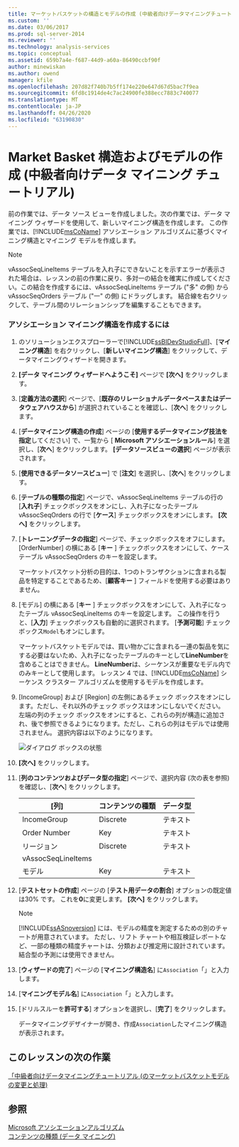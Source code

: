 ```yaml
---
title: マーケットバスケットの構造とモデルの作成 (中級者向けデータマイニングチュートリアル) |Microsoft Docs
ms.custom: ''
ms.date: 03/06/2017
ms.prod: sql-server-2014
ms.reviewer: ''
ms.technology: analysis-services
ms.topic: conceptual
ms.assetid: 659b7a4e-f687-44d9-a60a-86490ccbf90f
author: minewiskan
ms.author: owend
manager: kfile
ms.openlocfilehash: 207d82f740b7b5ff174e220e647d67d5bac7f9ea
ms.sourcegitcommit: 6fd8c1914de4c7ac24900fe388ecc7883c740077
ms.translationtype: MT
ms.contentlocale: ja-JP
ms.lasthandoff: 04/26/2020
ms.locfileid: "63190830"
---
```

# <a name="creating-a-market-basket-structure-and-model-intermediate-data-mining-tutorial"></a>Market Basket 構造およびモデルの作成 (中級者向けデータ マイニング チュートリアル)
  前の作業では、データ ソース ビューを作成しました。次の作業では、データ マイニング ウィザードを使用して、新しいマイニング構造を作成します。 この作業では、[!INCLUDE[msCoName](../includes/msconame-md.md)] アソシエーション アルゴリズムに基づくマイニング構造とマイニング モデルを作成します。  
  
> [!NOTE]  
>  vAssocSeqLineItems テーブルを入れ子にできないことを示すエラーが表示された場合は、レッスンの前の作業に戻り、多対一の結合を確実に作成してください。この結合を作成するには、vAssocSeqLineItems テーブル ("多" の側) から vAssocSeqOrders テーブル ("一" の側) にドラッグします。 結合線を右クリックして、テーブル間のリレーションシップを編集することもできます。  
  
### <a name="to-create-an-association-mining-structure"></a>アソシエーション マイニング構造を作成するには  
  
1.  のソリューションエクスプローラーで[!INCLUDE[ssBIDevStudioFull](../includes/ssbidevstudiofull-md.md)]、[**マイニング構造**] を右クリックし、[**新しいマイニング構造**] をクリックして、データマイニングウィザードを開きます。  
  
2.  **[データ マイニング ウィザードへようこそ]** ページで **[次へ]** をクリックします。  
  
3.  [**定義方法の選択**] ページで、[**既存のリレーショナルデータベースまたはデータウェアハウスから**] が選択されていることを確認し、[**次へ**] をクリックします。  
  
4.  [**データマイニング構造の作成**] ページの [**使用するデータマイニング技法を指定**してください] で、一覧から [ **Microsoft アソシエーションルール**] を選択し、[**次へ**] をクリックします。 **[データソースビューの選択**] ページが表示されます。  
  
5.  [**使用できるデータソースビュー**] で [**注文**] を選択し、[**次へ**] をクリックします。  
  
6.  [**テーブルの種類の指定**] ページで、vAssocSeqLineItems テーブルの行の [**入れ子**] チェックボックスをオンにし、入れ子になったテーブル vAssocSeqOrders の行で [**ケース**] チェックボックスをオンにします。 **[次へ]** をクリックします。  
  
7.  [**トレーニングデータの指定**] ページで、チェックボックスをオフにします。 [OrderNumber] の横にある [**キー** ] チェックボックスをオンにして、ケーステーブル vAssocSeqOrders のキーを設定します。  
  
     マーケットバスケット分析の目的は、1つのトランザクションに含まれる製品を特定することであるため、[**顧客キー** ] フィールドを使用する必要はありません。  
  
8.  [モデル] の横にある [**キー** ] チェックボックスをオンにして、入れ子になったテーブル vAssocSeqLineItems のキーを設定します。 この操作を行うと、[**入力**] チェックボックスも自動的に選択されます。 [**予測可能**] チェックボックス`Model`もオンにします。  
  
     マーケットバスケットモデルでは、買い物かごに含まれる一連の製品を気にする必要はないため、入れ子になったテーブルのキーとして**LineNumber**を含めることはできません。 **LineNumber**は、シーケンスが重要なモデル内でのみキーとして使用します。 レッスン 4 では、[!INCLUDE[msCoName](../includes/msconame-md.md)] シーケンス クラスター アルゴリズムを使用するモデルを作成します。  
  
9. [IncomeGroup] および [Region] の左側にあるチェック ボックスをオンにします。ただし、それ以外のチェック ボックスはオンにしないでください。 左端の列のチェック ボックスをオンにすると、これらの列が構造に追加され、後で参照できるようになります。ただし、これらの列はモデルでは使用されません。 選択内容は以下のようになります。  
  
     ![ダイアログ ボックスの状態](../../2014/tutorials/media/tutorial-configassocmodel.gif "ダイアログ ボックスの状態")  
  
10. **[次へ]** をクリックします。  
  
11. [**列のコンテンツおよびデータ型の指定**] ページで、選択内容 (次の表を参照) を確認し、[**次へ**] をクリックします。  
  
    |[列]|コンテンツの種類|データ型|  
    |-------------|------------------|---------------|  
    |IncomeGroup|Discrete|テキスト|  
    |Order Number|Key|テキスト|  
    |リージョン|Discrete|テキスト|  
    |vAssocSeqLineItems|||  
    |モデル|Key|テキスト|  
  
12. [**テストセットの作成**] ページの [**テスト用データの割合**] オプションの既定値は30% です。 これを**0**に変更します。 **[次へ]** をクリックします。  
  
    > [!NOTE]  
    >  [!INCLUDE[ssASnoversion](../includes/ssasnoversion-md.md)] には、モデルの精度を測定するための別のチャートが用意されています。 ただし、リフト チャートや相互検証レポートなど、一部の種類の精度チャートは、分類および推定用に設計されています。 結合型の予測には使用できません。  
  
13. [**ウィザードの完了**] ページの [**マイニング構造名**] に`Association`「」と入力します。  
  
14. [**マイニングモデル名**] に`Association`「」と入力します。  
  
15. [ドリルスルーを**許可する**] オプションを選択し、[**完了**] をクリックします。  
  
     データマイニングデザイナーが開き、作成`Association`したマイニング構造が表示されます。  
  
## <a name="next-task-in-lesson"></a>このレッスンの次の作業  
 [「中級者向けデータマイニングチュートリアル &#40;のマーケットバスケットモデルの変更と処理&#41;](../../2014/tutorials/modify-process-market-basket-model-intermediate-data-mining-tutorial.md)  
  
## <a name="see-also"></a>参照  
 [Microsoft アソシエーションアルゴリズム](../../2014/analysis-services/data-mining/microsoft-association-algorithm.md)   
 [コンテンツの種類 (データ マイニング)](../../2014/analysis-services/data-mining/content-types-data-mining.md)  
  
  
